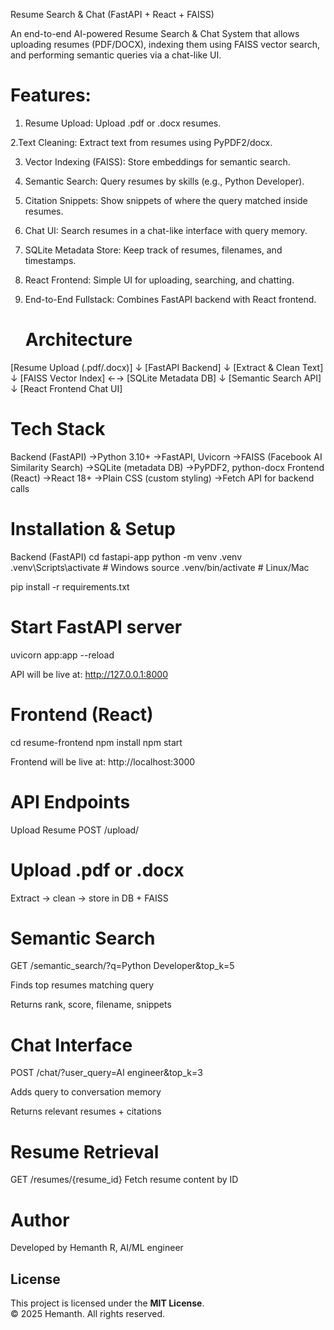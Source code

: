 Resume Search & Chat (FastAPI + React + FAISS)

An end-to-end AI-powered Resume Search & Chat System that allows uploading resumes (PDF/DOCX), indexing them using FAISS vector search, and performing semantic queries via a chat-like UI.

# Features:

1. Resume Upload: Upload .pdf or .docx resumes.

2.Text Cleaning: Extract text from resumes using PyPDF2/docx.

3. Vector Indexing (FAISS): Store embeddings for semantic search.

4. Semantic Search: Query resumes by skills (e.g., Python Developer).

5. Citation Snippets: Show snippets of where the query matched inside resumes.

6. Chat UI: Search resumes in a chat-like interface with query memory.

7. SQLite Metadata Store: Keep track of resumes, filenames, and timestamps.

8. React Frontend: Simple UI for uploading, searching, and chatting.

9. End-to-End Fullstack: Combines FastAPI backend with React frontend.


      # Architecture
[Resume Upload (.pdf/.docx)]
        ↓
  [FastAPI Backend]
        ↓
[Extract & Clean Text]
        ↓
 [FAISS Vector Index] ←→ [SQLite Metadata DB]
        ↓
   [Semantic Search API]
        ↓
   [React Frontend Chat UI]


# Tech Stack

Backend (FastAPI)
->Python 3.10+
->FastAPI, Uvicorn
->FAISS (Facebook AI Similarity Search)
->SQLite (metadata DB)
->PyPDF2, python-docx
Frontend (React)
->React 18+
->Plain CSS (custom styling)
->Fetch API for backend calls

# Installation & Setup

Backend (FastAPI)
cd fastapi-app
python -m venv .venv
.venv\Scripts\activate   # Windows
source .venv/bin/activate  # Linux/Mac

pip install -r requirements.txt

# Start FastAPI server
uvicorn app:app --reload


API will be live at:
 http://127.0.0.1:8000

# Frontend (React)
cd resume-frontend
npm install
npm start


Frontend will be live at:
 http://localhost:3000

 # API Endpoints
Upload Resume
POST /upload/


# Upload .pdf or .docx

Extract → clean → store in DB + FAISS

# Semantic Search
GET /semantic_search/?q=Python Developer&top_k=5


Finds top resumes matching query

Returns rank, score, filename, snippets

# Chat Interface
POST /chat/?user_query=AI engineer&top_k=3


Adds query to conversation memory

Returns relevant resumes + citations

# Resume Retrieval
GET /resumes/{resume_id}
Fetch resume content by ID

# Author
Developed by Hemanth R, AI/ML engineer

## License
This project is licensed under the **MIT License**.  
© 2025 Hemanth. All rights reserved.



